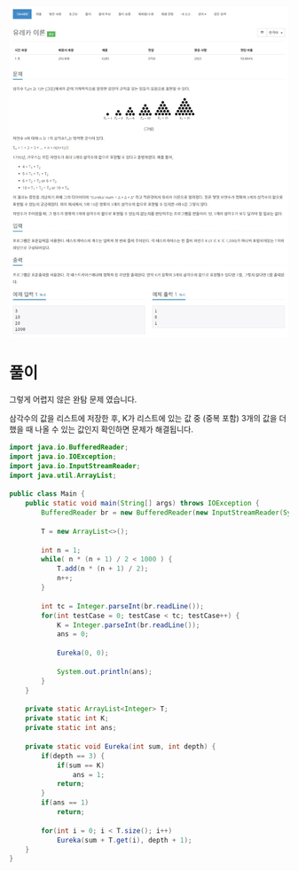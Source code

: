 ![Main10448](./img/Main10448.png)



# 풀이

그렇게 어렵지 않은 완탐 문제 였습니다.

삼각수의 값을 리스트에 저장한 후, K가 리스트에 있는 값 중 (중복 포함) 3개의 값을 더했을 때 나올 수 있는 값인지 확인하면 문제가 해결됩니다.



``` java
import java.io.BufferedReader;
import java.io.IOException;
import java.io.InputStreamReader;
import java.util.ArrayList;

public class Main {
	public static void main(String[] args) throws IOException {
		BufferedReader br = new BufferedReader(new InputStreamReader(System.in));
		
		T = new ArrayList<>();
		
		int n = 1;
		while( n * (n + 1) / 2 < 1000 ) {
			T.add(n * (n + 1) / 2);
			n++;
		}
		
		int tc = Integer.parseInt(br.readLine());
		for(int testCase = 0; testCase < tc; testCase++) {
			K = Integer.parseInt(br.readLine());
			ans = 0;
			
			Eureka(0, 0);
			
			System.out.println(ans);
		}
	}
	
	private static ArrayList<Integer> T;
	private static int K;
	private static int ans;
	
	private static void Eureka(int sum, int depth) {
		if(depth == 3) {
			if(sum == K)
				ans = 1;
			return;
		}
		if(ans == 1)
			return;
		
		for(int i = 0; i < T.size(); i++)
			Eureka(sum + T.get(i), depth + 1);
	}
}
```

